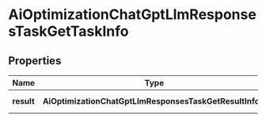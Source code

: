 # AiOptimizationChatGptLlmResponsesTaskGetTaskInfo

## Properties

| Name | Type | Description | Notes |
|------------ | ------------- | ------------- | -------------|
**result** | **AiOptimizationChatGptLlmResponsesTaskGetResultInfo[]** | array of results |[optional]|